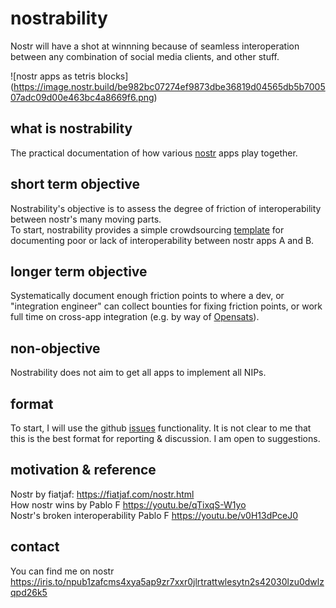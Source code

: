 # nostrability

Nostr will have a shot at winnning because of seamless interoperation between any combination of social media clients, and other stuff.

![nostr apps as tetris blocks]
(https://image.nostr.build/be982bc07274ef9873dbe36819d04565db5b700507adc09d00e463bc4a8669f6.png)


## what is nostrability
The practical documentation of how various [nostr](https://github.com/nostr-protocol) apps play together.

## short term objective
Nostrability's objective is to assess the degree of friction of interoperability between nostr's many moving parts. \
To start, nostrability provides a simple crowdsourcing [template](https://github.com/alltheseas/nostrability/issues) for documenting poor or lack of interoperability between nostr apps A and B.

## longer term objective
Systematically document enough friction points to where a dev, or "integration engineer" can collect bounties for fixing friction points, or work full time on cross-app integration (e.g. by way of [Opensats](https://opensats.org)).

## non-objective
Nostrability does not aim to get all apps to implement all NIPs.

## format
To start, I will use the github [issues](https://github.com/alltheseas/nostrability/issues) functionality. It is not clear to me that this is the best format for reporting & discussion. I am open to suggestions.

## motivation & reference
Nostr by fiatjaf: https://fiatjaf.com/nostr.html \
How nostr wins by Pablo F https://youtu.be/qTixqS-W1yo \
Nostr's broken interoperability Pablo F https://youtu.be/v0H13dPceJ0 

## contact
You can find me on nostr https://iris.to/npub1zafcms4xya5ap9zr7xxr0jlrtrattwlesytn2s42030lzu0dwlzqpd26k5

